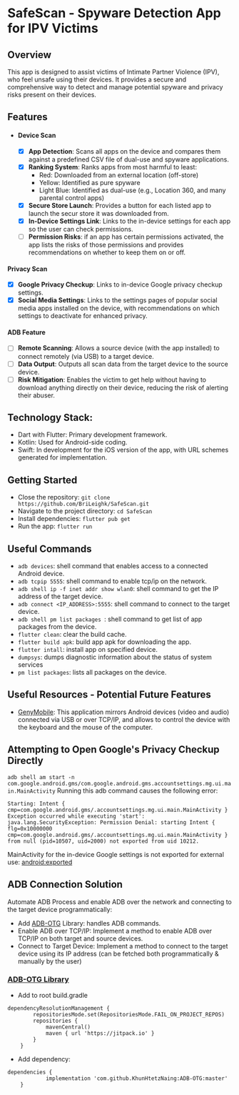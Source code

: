 # SafeScan - Spyware Detection App for IPV Victims

## Overview
This app is designed to assist victims of Intimate Partner Violence (IPV), who feel unsafe using their devices. It provides a secure and comprehensive way to detect and manage potential spyware and privacy risks present on their devices.

## Features
- #### Device Scan
  - [x] **App Detection**: Scans all apps on the device and compares them against a predefined CSV file of dual-use and spyware applications.
  - [x] **Ranking System**: Ranks apps from most harmful to least:
      - Red: Downloaded from an external location (off-store)
      - Yellow: Identified as pure spyware
      - Light Blue: Identified as dual-use (e.g., Location 360, and many parental control apps)
  - [x] **Secure Store Launch**: Provides a button for each listed app to launch the secur store it was downloaded from.
  - [x] **In-Device Settings Link**: Links to the in-device settings for each app so the user can check permissions.
  - [ ] **Permission Risks**: if an app has certain permissions activated, the app lists the risks of those permissions and provides recommendations on whether to keep them on or off.

#### Privacy Scan
- [x] **Google Privacy Checkup**: Links to in-device Google privacy checkup settings.
- [x] **Social Media Settings**: Links to the settings pages of popular social media apps installed on the device, with recommendations on which settings to deactivate for enhanced privacy.

#### ADB Feature
- [ ] **Remote Scanning**: Allows a source device (with the app installed) to connect remotely (via USB) to a target device.
- [ ] **Data Output**: Outputs all scan data from the target device to the source device.
- [ ] **Risk Mitigation**: Enables the victim to get help without having to download anything directly on their device, reducing the risk of alerting their abuser.

## Technology Stack:
- Dart with Flutter: Primary development framework.
- Kotlin: Used for Android-side coding.
- Swift: In development for the iOS version of the app, with URL schemes generated for implementation.

## Getting Started
- Close the repository: ` git clone https://github.com/BriLeighk/SafeScan.git `
- Navigate to the project directory: ` cd SafeScan `
- Install dependencies: ` flutter pub get `
- Run the app: ` flutter run `

## Useful Commands
- ```adb devices```: shell command that enables access to a connected Android device.
- ```adb tcpip 5555```: shell command to enable tcp/ip on the network.
- ```adb shell ip -f inet addr show wlan0```: shell command to get the IP address of the target device.
- ```adb connect <IP_ADDRESS>:5555```: shell command to connect to the target device.
- ```adb shell pm list packages ```: shell command to get list of app packages from the device.
- ```flutter clean```: clear the build cache.
- ```flutter build apk```: build app apk for downloading the app.
- ```flutter intall```: install app on specified device.
- ```dumpsys```: dumps diagnostic information about the status of system services
- ```pm list packages```: lists all packages on the device.

## Useful Resources - Potential Future Features
- [GenyMobile](https://github.com/Genymobile/scrcpy): This application mirrors Android devices (video and audio) connected via USB or over TCP/IP, and allows to control the device with the keyboard and the mouse of the computer.

## Attempting to Open Google's Privacy Checkup Directly
```adb shell am start -n com.google.android.gms/com.google.android.gms.accountsettings.mg.ui.main.MainActivity```
Running this adb command causes the following error:
```
Starting: Intent { cmp=com.google.android.gms/.accountsettings.mg.ui.main.MainActivity }
Exception occurred while executing 'start':
java.lang.SecurityException: Permission Denial: starting Intent { flg=0x10000000 cmp=com.google.android.gms/.accountsettings.mg.ui.main.MainActivity } from null (pid=10507, uid=2000) not exported from uid 10212.
```
MainActivity for the in-device Google settings is not exported for external use: [android:exported](https://developer.android.com/privacy-and-security/risks/android-exported#:~:text=The%20android%3Aexported%20attribute%20sets,by%20its%20exact%20class%20name.)

## ADB Connection Solution
Automate ADB Process and enable ADB over the network and connecting to the target device programmatically:
- Add [ADB-OTG](https://github.com/KhunHtetzNaing/ADB-OTG) Library: handles ADB commands.
- Enable ADB over TCP/IP: Implement a method to enable ADB over TCP/IP on both target and source devices.
- Connect to Target Device: Implement a method to connect to the target device using its IP address (can be fetched both programmatically & manually by the user)

### [ADB-OTG Library](https://jitpack.io/#KhunHtetzNaing/ADB-OTG/master)
- Add to root build.gradle
```
dependencyResolutionManagement {
		repositoriesMode.set(RepositoriesMode.FAIL_ON_PROJECT_REPOS)
		repositories {
			mavenCentral()
			maven { url 'https://jitpack.io' }
		}
	}
```
- Add dependency:
```
dependencies {
	        implementation 'com.github.KhunHtetzNaing:ADB-OTG:master'
	}
```
